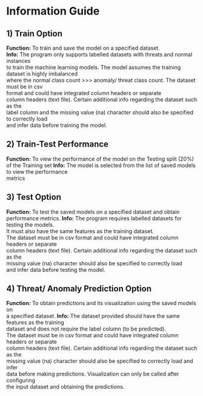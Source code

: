 # Information Guide

## 1) Train Option
**Function:** To train and save the model on a specified dataset. <br>
**Info:** The program only supports labelled datasets with threats and normal instances \
     to train the machine learning models. The model assumes the training dataset is highly imbalanced \
     where the normal class count >>> anomaly/ threat class count. The dataset must be in csv \
     format and could have integrated column headers or separate\
     column headers (text file). Certain additional info regarding the dataset such as the\
     label column and the missing value (na) character should also be specified to correctly load\
     and infer data before training the model.

## 2) Train-Test Performance
**Function:** To view the performance of the model on the Testing split (20%)\
    of the Training set
**Info:** The model is selected from the list of saved models to view the performance\
    metrics

## 3) Test Option
**Function:** To test the saved models on a specified dataset and obtain\
    performance metrics.
**Info:** The program requires labelled datasets for testing the models.\
     It must also have the same features as the training dataset.\
     The dataset must be in csv format and could have integrated column headers or separate\
     column headers (text file). Certain additional info regarding the dataset such as the\
     missing value (na) character should also be specified to correctly load\
     and infer data before testing the model.

## 4) Threat/ Anomaly Prediction Option
**Function:** To obtain predictions and its visualization using the saved models on\
    a specified dataset.
**Info:** The dataset provided should have the same features as the training \
     dataset and does not require the label column (to be predicted).\
     The dataset must be in csv format and could have integrated column headers or separate\
     column headers (text file). Certain additional info regarding the dataset such as the\
     missing value (na) character should also be specified to correctly load and infer \
     data before making predictions. Visualization can only be called after configuring\
     the input dataset and obtaining the predictions.
